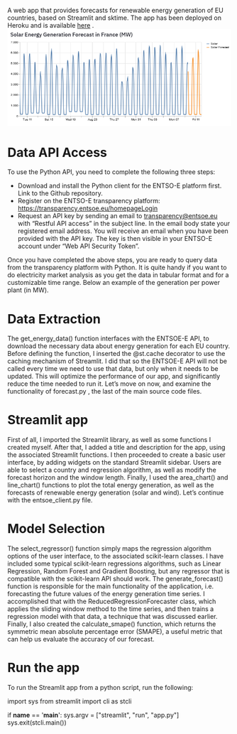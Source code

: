 A web app that provides forecasts for renewable energy generation of EU countries, based on Streamlit and sktime. The app has been deployed on Heroku and is available [here](https://renewcast.herokuapp.com/) .
![Renewcast](images/forecast.png)

# Data API Access

To use the Python API, you need to complete the following three steps:

- Download and install the Python client for the ENTSO-E platform first. Link to the Github repository.
- Register on the ENTSO-E transparency platform: https://transparency.entsoe.eu/homepageLogin
- Request an API key by sending an email to transparency@entsoe.eu with “Restful API access” in the subject line. In the email body state your registered email address. You will receive an email when you have been provided with the API key. The key is then visible in your ENTSO-E account under “Web API Security Token”.

Once you have completed the above steps, you are ready to query data from the transparency platform with Python. It is quite handy if you want to do electricity market analysis as you get the data in tabular format and for a customizable time range. Below an example of the generation per power plant (in MW).


# Data Extraction

The get_energy_data() function interfaces with the ENTSOE-E API, to download the necessary data about energy generation for each EU country. Before defining the function, I inserted the @st.cache decorator to use the caching mechanism of Streamlit. I did that so the ENTSOE-E API will not be called every time we need to use that data, but only when it needs to be updated. This will optimize the performance of our app, and significantly reduce the time needed to run it. Let’s move on now, and examine the functionality of forecast.py , the last of the main source code files.

# Streamlit app

First of all, I imported the Streamlit library, as well as some functions I created myself. After that, I added a title and description for the app, using the associated Streamlit functions. I then proceeded to create a basic user interface, by adding widgets on the standard Streamlit sidebar. Users are able to select a country and regression algorithm, as well as modify the forecast horizon and the window length. Finally, I used the area_chart() and line_chart() functions to plot the total energy generation, as well as the forecasts of renewable energy generation (solar and wind). Let’s continue with the entsoe_client.py file.

# Model Selection

The select_regressor() function simply maps the regression algorithm options of the user interface, to the associated scikit-learn classes. I have included some typical scikit-learn regressions algorithms, such as Linear Regression, Random Forest and Gradient Boosting, but any regressor that is compatible with the scikit-learn API should work. The generate_forecast() function is responsible for the main functionality of the application, i.e. forecasting the future values of the energy generation time series. I accomplished that with the ReducedRegressionForecaster class, which applies the sliding window method to the time series, and then trains a regression model with that data, a technique that was discussed earlier. Finally, I also created the calculate_smape() function, which returns the symmetric mean absolute percentage error (SMAPE), a useful metric that can help us evaluate the accuracy of our forecast.


#  Run the app
To run the Streamlit app from a python script, run the following:

import sys
from streamlit import cli as stcli

if __name__ == '__main__':
    sys.argv = ["streamlit", "run", "app.py"]
    sys.exit(stcli.main())